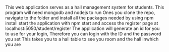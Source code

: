 This web application serves as a hall management system for students.
This program will need mongodb and nodejs to run
Ones you clone the repo, navigate to the folder and install all the packages needed by using npm install 
start the application with npm start and access the register page at localhost:5050/student/register
The application will generate an id for you to use for your login, Therefore you can login with the ID and the password you set 
This takes you to a hall table to see you room and the hall inwhich you are


